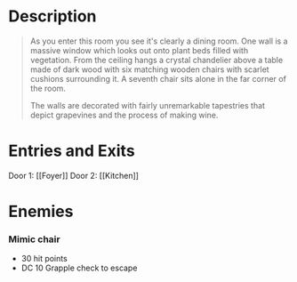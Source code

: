 # Description
> As you enter this room you see it's clearly a dining room. One wall is a massive window which looks out onto plant beds filled with vegetation. From the ceiling hangs a crystal chandelier above a table made of dark wood with six matching wooden chairs with scarlet cushions surrounding it. A seventh chair sits alone in the far corner of the room.
>
> The walls are decorated with fairly unremarkable tapestries that depict grapevines and the process of making wine.

# Entries and Exits
Door 1: [[Foyer]]
Door 2: [[Kitchen]]

# Enemies
### Mimic chair
- 30 hit points
- DC 10 Grapple check to escape
